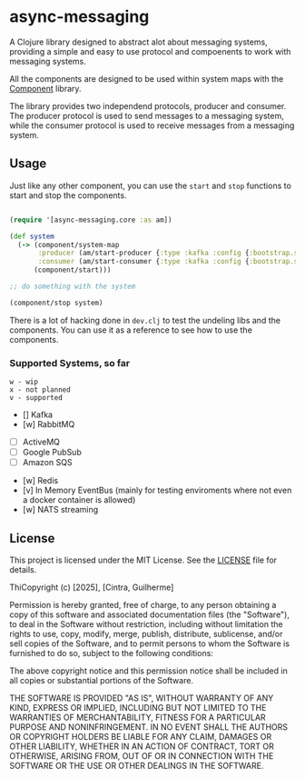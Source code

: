 # async-messaging

A Clojure library designed to abstract alot about messaging systems, providing a simple and easy to use protocol and compoenents to work with messaging systems.

All the components are designed to be used within system maps with the [Component](https://github.com/stuartsierra/component) library.

The library provides two independend protocols, producer and consumer. 
The producer protocol is used to send messages to a messaging system, while the consumer protocol is used to receive messages from a messaging system.

## Usage

Just like any other component, you can use the `start` and `stop` functions to start and stop the components.

```clojure

(require '[async-messaging.core :as am])

(def system
  (-> (component/system-map
       :producer (am/start-producer {:type :kafka :config {:bootstrap.servers "localhost:9092"}})
       :consumer (am/start-consumer {:type :kafka :config {:bootstrap.servers "localhost:9092"}}))
      (component/start)))

;; do something with the system

(component/stop system)
```

There is a lot of hacking done in `dev.clj` to test the undeling libs and the components. You can use it as a reference to see how to use the components.


### Supported Systems, so far
```
w - wip
x - not planned
v - supported
```


- [] Kafka
- [w] RabbitMQ
- [ ] ActiveMQ
- [ ] Google PubSub
- [ ] Amazon SQS
- [w] Redis
- [v] In Memory EventBus (mainly for testing enviroments where not even a docker container is allowed)
- [w] NATS streaming


## License

This project is licensed under the MIT License. See the [LICENSE](https://opensource.org/licenses/MIT) file for details.

ThiCopyright (c) [2025], [Cintra, Guilherme]

Permission is hereby granted, free of charge, to any person obtaining a copy of this software and associated documentation files (the "Software"), to deal in the Software without restriction, including without limitation the rights to use, copy, modify, merge, publish, distribute, sublicense, and/or sell copies of the Software, and to permit persons to whom the Software is furnished to do so, subject to the following conditions:

The above copyright notice and this permission notice shall be included in all copies or substantial portions of the Software.

THE SOFTWARE IS PROVIDED "AS IS", WITHOUT WARRANTY OF ANY KIND, EXPRESS OR IMPLIED, INCLUDING BUT NOT LIMITED TO THE WARRANTIES OF MERCHANTABILITY, FITNESS FOR A PARTICULAR PURPOSE AND NONINFRINGEMENT. IN NO EVENT SHALL THE AUTHORS OR COPYRIGHT HOLDERS BE LIABLE FOR ANY CLAIM, DAMAGES OR OTHER LIABILITY, WHETHER IN AN ACTION OF CONTRACT, TORT OR OTHERWISE, ARISING FROM, OUT OF OR IN CONNECTION WITH THE SOFTWARE OR THE USE OR OTHER DEALINGS IN THE SOFTWARE.